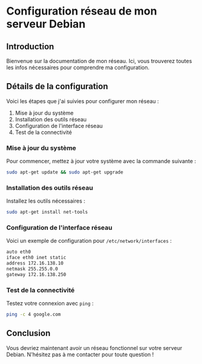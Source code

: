 # Configuration réseau de mon serveur Debian

## Introduction

Bienvenue sur la documentation de mon réseau. Ici, vous trouverez toutes les infos nécessaires pour comprendre ma configuration.

## Détails de la configuration

Voici les étapes que j'ai suivies pour configurer mon réseau :

1. Mise à jour du système
2. Installation des outils réseau
3. Configuration de l'interface réseau
4. Test de la connectivité

### Mise à jour du système

Pour commencer, mettez à jour votre système avec la commande suivante :

```sh
sudo apt-get update && sudo apt-get upgrade
```

### Installation des outils réseau

Installez les outils nécessaires :

```sh
sudo apt-get install net-tools
```

### Configuration de l'interface réseau

Voici un exemple de configuration pour `/etc/network/interfaces` :

```sh
auto eth0
iface eth0 inet static
address 172.16.138.10
netmask 255.255.0.0
gateway 172.16.138.250
```

### Test de la connectivité

Testez votre connexion avec `ping` :

```sh
ping -c 4 google.com
```

## Conclusion

Vous devriez maintenant avoir un réseau fonctionnel sur votre serveur Debian. N'hésitez pas à me contacter pour toute question !
